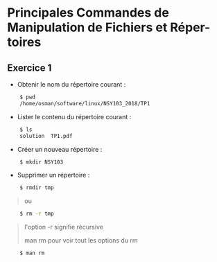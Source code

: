 Principales Commandes de Manipulation de Fichiers et Réper-toires
====

## Exercice 1

* Obtenir le nom du répertoire courant :

```bash
    $ pwd
    /home/osman/software/linux/NSY103_2018/TP1
```

* Lister le contenu du répertoire courant :

```bash
    $ ls
    solution  TP1.pdf
```

* Créer un nouveau répertoire :

```bash
    $ mkdir NSY103
```

* Supprimer un répertoire :

```bash
    $ rmdir tmp
```
 
> ou

```bash
    $ rm -r tmp
```

> l'option -r signifie récursive
>
> man rm pour voir tout les options du rm

```bash
    $ man rm
```
